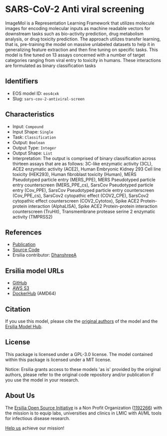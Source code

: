 # SARS-CoV-2 Anti viral screening

ImageMol is a Representation Learning Framework that utilizes molecule images for encoding molecular inputs as machine readable vectors for downstream tasks such as bio-activity prediction, drug metabolism analysis, or drug toxicity prediction. The approach utilizes transfer learning, that is, pre-training the model on massive unlabeled datasets to help it in generalizing feature extraction and then fine tuning on specific tasks. This model is fine tuned on 13 assays concerned with a number of target categories ranging from viral entry to toxicity in humans. These interactions are formulated as binary classification tasks

## Identifiers

* EOS model ID: `eos4cxk`
* Slug: `sars-cov-2-antiviral-screen`

## Characteristics

* Input: `Compound`
* Input Shape: `Single`
* Task: `Classification`
* Output: `Boolean`
* Output Type: `Integer`
* Output Shape: `List`
* Interpretation: The output is comprised of binary classification across thirteen assays that are as follows: 3C-like enzymatic activity (3CL), ACE2 enzymatic activity (ACE2), Human Embryonic Kidney 293 Cell line toxicity (HEK293), Human fibroblast toxicity (Human), MERS Pseudotyped particle entry (MERS_PPE), MERS Pseudotyped particle entry counterscreen (MERS_PPE_cs), SarsCov Pseudotyped particle entry (Cov_PPE), SarsCov Pseudotyped particle entry counterscreen (Cov_PPE_cs), SarsCov2 cytopathic effect (COV2_CPE), SarsCov2 cytopathic effect counterscreen (COV2_Cytotox), Spike ACE2 Protein-protein interaction (AlphaLISA), Spike ACE2 Protein-protein interaction counterscreen (TruHit), Transmembrane protease serine 2 enzymatic activity (TMPRSS2)

## References

* [Publication](https://www.nature.com/articles/s42256-022-00557-6)
* [Source Code](https://github.com/HongxinXiang/ImageMol)
* Ersilia contributor: [DhanshreeA](https://github.com/DhanshreeA)

## Ersilia model URLs
* [GitHub](https://github.com/ersilia-os/eos4cxk)
* [AWS S3](https://ersilia-models-zipped.s3.eu-central-1.amazonaws.com/eos4cxk.zip)
* [DockerHub](https://hub.docker.com/r/ersiliaos/eos4cxk) (AMD64)

## Citation

If you use this model, please cite the [original authors](https://www.nature.com/articles/s42256-022-00557-6) of the model and the [Ersilia Model Hub](https://github.com/ersilia-os/ersilia/blob/master/CITATION.cff).

## License

This package is licensed under a GPL-3.0 license. The model contained within this package is licensed under a MIT license.

Notice: Ersilia grants access to these models 'as is' provided by the original authors, please refer to the original code repository and/or publication if you use the model in your research.

## About Us

The [Ersilia Open Source Initiative](https://ersilia.io) is a Non Profit Organization ([1192266](https://register-of-charities.charitycommission.gov.uk/charity-search/-/charity-details/5170657/full-print)) with the mission is to equip labs, universities and clinics in LMIC with AI/ML tools for infectious disease research.

[Help us](https://www.ersilia.io/donate) achieve our mission!
